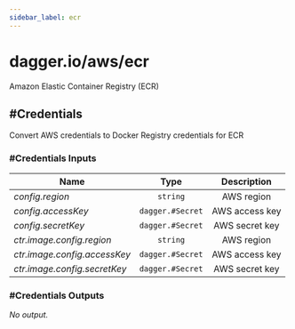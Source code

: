 ```yaml
---
sidebar_label: ecr
---
```


# dagger.io/aws/ecr

Amazon Elastic Container Registry (ECR)

## #Credentials

Convert AWS credentials to Docker Registry credentials for ECR

### #Credentials Inputs

| Name                           | Type                | Description        |
| -------------                  |:-------------:      |:-------------:     |
|*config.region*                 | `string`            |AWS region          |
|*config.accessKey*              | `dagger.#Secret`    |AWS access key      |
|*config.secretKey*              | `dagger.#Secret`    |AWS secret key      |
|*ctr.image.config.region*       | `string`            |AWS region          |
|*ctr.image.config.accessKey*    | `dagger.#Secret`    |AWS access key      |
|*ctr.image.config.secretKey*    | `dagger.#Secret`    |AWS secret key      |

### #Credentials Outputs

_No output._
